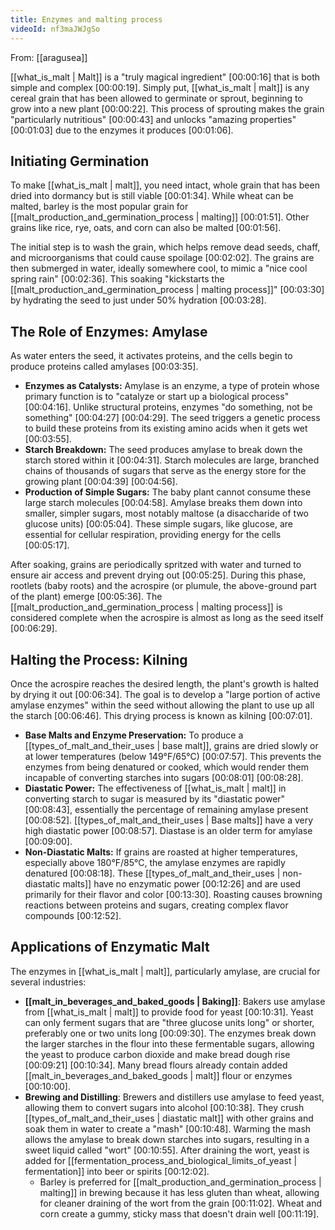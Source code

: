 ```yaml
---
title: Enzymes and malting process
videoId: nf3maJWJgSo
---
```


From: [[aragusea]] <br/> 

[[what_is_malt | Malt]] is a "truly magical ingredient" <a class="yt-timestamp" data-t="00:00:16">[00:00:16]</a> that is both simple and complex <a class="yt-timestamp" data-t="00:00:19">[00:00:19]</a>. Simply put, [[what_is_malt | malt]] is any cereal grain that has been allowed to germinate or sprout, beginning to grow into a new plant <a class="yt-timestamp" data-t="00:00:22">[00:00:22]</a>. This process of sprouting makes the grain "particularly nutritious" <a class="yt-timestamp" data-t="00:00:43">[00:00:43]</a> and unlocks "amazing properties" <a class="yt-timestamp" data-t="00:01:03">[00:01:03]</a> due to the enzymes it produces <a class="yt-timestamp" data-t="00:01:06">[00:01:06]</a>.

## Initiating Germination

To make [[what_is_malt | malt]], you need intact, whole grain that has been dried into dormancy but is still viable <a class="yt-timestamp" data-t="00:01:34">[00:01:34]</a>. While wheat can be malted, barley is the most popular grain for [[malt_production_and_germination_process | malting]] <a class="yt-timestamp" data-t="00:01:51">[00:01:51]</a>. Other grains like rice, rye, oats, and corn can also be malted <a class="yt-timestamp" data-t="00:01:56">[00:01:56]</a>.

The initial step is to wash the grain, which helps remove dead seeds, chaff, and microorganisms that could cause spoilage <a class="yt-timestamp" data-t="00:02:02">[00:02:02]</a>. The grains are then submerged in water, ideally somewhere cool, to mimic a "nice cool spring rain" <a class="yt-timestamp" data-t="00:02:36">[00:02:36]</a>. This soaking "kickstarts the [[malt_production_and_germination_process | malting process]]" <a class="yt-timestamp" data-t="00:03:30">[00:03:30]</a> by hydrating the seed to just under 50% hydration <a class="yt-timestamp" data-t="00:03:28">[00:03:28]</a>.

## The Role of Enzymes: Amylase

As water enters the seed, it activates proteins, and the cells begin to produce proteins called amylases <a class="yt-timestamp" data-t="00:03:35">[00:03:35]</a>.

*   **Enzymes as Catalysts:** Amylase is an enzyme, a type of protein whose primary function is to "catalyze or start up a biological process" <a class="yt-timestamp" data-t="00:04:16">[00:04:16]</a>. Unlike structural proteins, enzymes "do something, not be something" <a class="yt-timestamp" data-t="00:04:27">[00:04:27]</a> <a class="yt-timestamp" data-t="00:04:29">[00:04:29]</a>. The seed triggers a genetic process to build these proteins from its existing amino acids when it gets wet <a class="yt-timestamp" data-t="00:03:55">[00:03:55]</a>.
*   **Starch Breakdown:** The seed produces amylase to break down the starch stored within it <a class="yt-timestamp" data-t="00:04:31">[00:04:31]</a>. Starch molecules are large, branched chains of thousands of sugars that serve as the energy store for the growing plant <a class="yt-timestamp" data-t="00:04:39">[00:04:39]</a> <a class="yt-timestamp" data-t="00:04:56">[00:04:56]</a>.
*   **Production of Simple Sugars:** The baby plant cannot consume these large starch molecules <a class="yt-timestamp" data-t="00:04:58">[00:04:58]</a>. Amylase breaks them down into smaller, simpler sugars, most notably maltose (a disaccharide of two glucose units) <a class="yt-timestamp" data-t="00:05:04">[00:05:04]</a>. These simple sugars, like glucose, are essential for cellular respiration, providing energy for the cells <a class="yt-timestamp" data-t="00:05:17">[00:05:17]</a>.

After soaking, grains are periodically spritzed with water and turned to ensure air access and prevent drying out <a class="yt-timestamp" data-t="00:05:25">[00:05:25]</a>. During this phase, rootlets (baby roots) and the acrospire (or plumule, the above-ground part of the plant) emerge <a class="yt-timestamp" data-t="00:05:36">[00:05:36]</a>. The [[malt_production_and_germination_process | malting process]] is considered complete when the acrospire is almost as long as the seed itself <a class="yt-timestamp" data-t="00:06:29">[00:06:29]</a>.

## Halting the Process: Kilning

Once the acrospire reaches the desired length, the plant's growth is halted by drying it out <a class="yt-timestamp" data-t="00:06:34">[00:06:34]</a>. The goal is to develop a "large portion of active amylase enzymes" within the seed without allowing the plant to use up all the starch <a class="yt-timestamp" data-t="00:06:46">[00:06:46]</a>. This drying process is known as kilning <a class="yt-timestamp" data-t="00:07:01">[00:07:01]</a>.

*   **Base Malts and Enzyme Preservation:** To produce a [[types_of_malt_and_their_uses | base malt]], grains are dried slowly or at lower temperatures (below 149°F/65°C) <a class="yt-timestamp" data-t="00:07:57">[00:07:57]</a>. This prevents the enzymes from being denatured or cooked, which would render them incapable of converting starches into sugars <a class="yt-timestamp" data-t="00:08:01">[00:08:01]</a> <a class="yt-timestamp" data-t="00:08:28">[00:08:28]</a>.
*   **Diastatic Power:** The effectiveness of [[what_is_malt | malt]] in converting starch to sugar is measured by its "diastatic power" <a class="yt-timestamp" data-t="00:08:43">[00:08:43]</a>, essentially the percentage of remaining amylase present <a class="yt-timestamp" data-t="00:08:52">[00:08:52]</a>. [[types_of_malt_and_their_uses | Base malts]] have a very high diastatic power <a class="yt-timestamp" data-t="00:08:57">[00:08:57]</a>. Diastase is an older term for amylase <a class="yt-timestamp" data-t="00:09:00">[00:09:00]</a>.
*   **Non-Diastatic Malts:** If grains are roasted at higher temperatures, especially above 180°F/85°C, the amylase enzymes are rapidly denatured <a class="yt-timestamp" data-t="00:08:18">[00:08:18]</a>. These [[types_of_malt_and_their_uses | non-diastatic malts]] have no enzymatic power <a class="yt-timestamp" data-t="00:12:26">[00:12:26]</a> and are used primarily for their flavor and color <a class="yt-timestamp" data-t="00:13:30">[00:13:30]</a>. Roasting causes browning reactions between proteins and sugars, creating complex flavor compounds <a class="yt-timestamp" data-t="00:12:52">[00:12:52]</a>.

## Applications of Enzymatic Malt

The enzymes in [[what_is_malt | malt]], particularly amylase, are crucial for several industries:

*   **[[malt_in_beverages_and_baked_goods | Baking]]**: Bakers use amylase from [[what_is_malt | malt]] to provide food for yeast <a class="yt-timestamp" data-t="00:10:31">[00:10:31]</a>. Yeast can only ferment sugars that are "three glucose units long" or shorter, preferably one or two units long <a class="yt-timestamp" data-t="00:09:30">[00:09:30]</a>. The enzymes break down the larger starches in the flour into these fermentable sugars, allowing the yeast to produce carbon dioxide and make bread dough rise <a class="yt-timestamp" data-t="00:09:21">[00:09:21]</a> <a class="yt-timestamp" data-t="00:10:34">[00:10:34]</a>. Many bread flours already contain added [[malt_in_beverages_and_baked_goods | malt]] flour or enzymes <a class="yt-timestamp" data-t="00:10:00">[00:10:00]</a>.
*   **Brewing and Distilling**: Brewers and distillers use amylase to feed yeast, allowing them to convert sugars into alcohol <a class="yt-timestamp" data-t="00:10:38">[00:10:38]</a>. They crush [[types_of_malt_and_their_uses | diastatic malt]] with other grains and soak them in water to create a "mash" <a class="yt-timestamp" data-t="00:10:48">[00:10:48]</a>. Warming the mash allows the amylase to break down starches into sugars, resulting in a sweet liquid called "wort" <a class="yt-timestamp" data-t="00:10:55">[00:10:55]</a>. After draining the wort, yeast is added for [[fermentation_process_and_biological_limits_of_yeast | fermentation]] into beer or spirits <a class="yt-timestamp" data-t="00:12:02">[00:12:02]</a>.
    *   Barley is preferred for [[malt_production_and_germination_process | malting]] in brewing because it has less gluten than wheat, allowing for cleaner draining of the wort from the grain <a class="yt-timestamp" data-t="00:11:02">[00:11:02]</a>. Wheat and corn create a gummy, sticky mass that doesn't drain well <a class="yt-timestamp" data-t="00:11:19">[00:11:19]</a>.